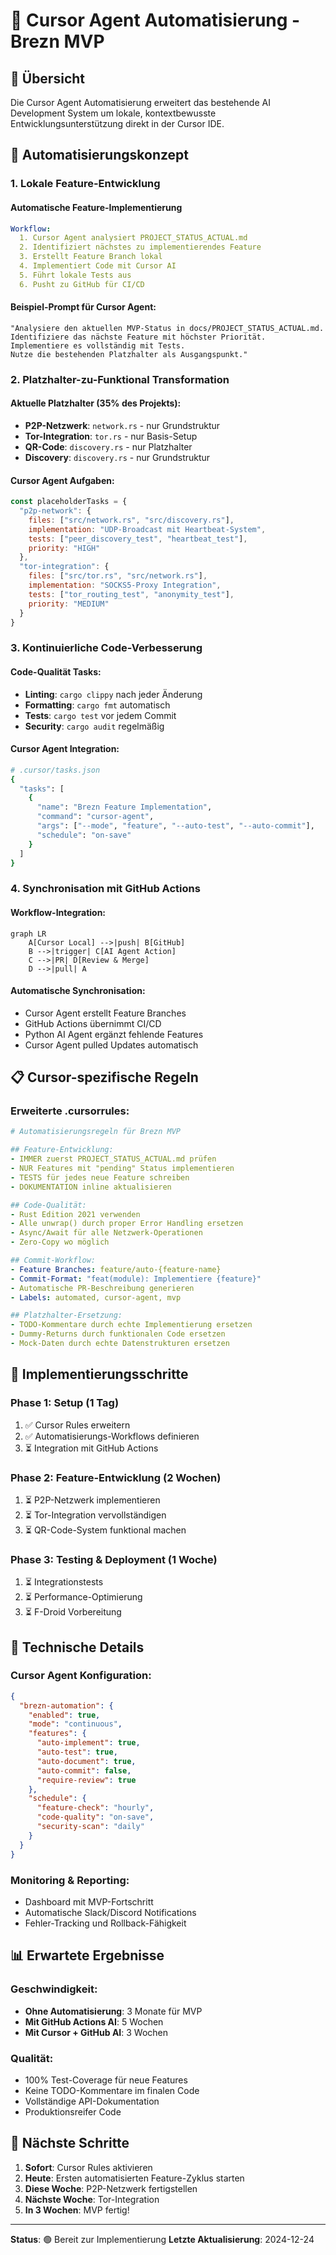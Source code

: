 # 🤖 Cursor Agent Automatisierung - Brezn MVP

## 🎯 Übersicht

Die Cursor Agent Automatisierung erweitert das bestehende AI Development System um lokale, kontextbewusste Entwicklungsunterstützung direkt in der Cursor IDE.

## 🔄 Automatisierungskonzept

### 1. **Lokale Feature-Entwicklung**

#### Automatische Feature-Implementierung
```yaml
Workflow:
  1. Cursor Agent analysiert PROJECT_STATUS_ACTUAL.md
  2. Identifiziert nächstes zu implementierendes Feature
  3. Erstellt Feature Branch lokal
  4. Implementiert Code mit Cursor AI
  5. Führt lokale Tests aus
  6. Pusht zu GitHub für CI/CD
```

#### Beispiel-Prompt für Cursor Agent:
```
"Analysiere den aktuellen MVP-Status in docs/PROJECT_STATUS_ACTUAL.md.
Identifiziere das nächste Feature mit höchster Priorität.
Implementiere es vollständig mit Tests.
Nutze die bestehenden Platzhalter als Ausgangspunkt."
```

### 2. **Platzhalter-zu-Funktional Transformation**

#### Aktuelle Platzhalter (35% des Projekts):
- **P2P-Netzwerk**: `network.rs` - nur Grundstruktur
- **Tor-Integration**: `tor.rs` - nur Basis-Setup
- **QR-Code**: `discovery.rs` - nur Platzhalter
- **Discovery**: `discovery.rs` - nur Grundstruktur

#### Cursor Agent Aufgaben:
```javascript
const placeholderTasks = {
  "p2p-network": {
    files: ["src/network.rs", "src/discovery.rs"],
    implementation: "UDP-Broadcast mit Heartbeat-System",
    tests: ["peer_discovery_test", "heartbeat_test"],
    priority: "HIGH"
  },
  "tor-integration": {
    files: ["src/tor.rs", "src/network.rs"],
    implementation: "SOCKS5-Proxy Integration",
    tests: ["tor_routing_test", "anonymity_test"],
    priority: "MEDIUM"
  }
}
```

### 3. **Kontinuierliche Code-Verbesserung**

#### Code-Qualität Tasks:
- **Linting**: `cargo clippy` nach jeder Änderung
- **Formatting**: `cargo fmt` automatisch
- **Tests**: `cargo test` vor jedem Commit
- **Security**: `cargo audit` regelmäßig

#### Cursor Agent Integration:
```bash
# .cursor/tasks.json
{
  "tasks": [
    {
      "name": "Brezn Feature Implementation",
      "command": "cursor-agent",
      "args": ["--mode", "feature", "--auto-test", "--auto-commit"],
      "schedule": "on-save"
    }
  ]
}
```

### 4. **Synchronisation mit GitHub Actions**

#### Workflow-Integration:
```mermaid
graph LR
    A[Cursor Local] -->|push| B[GitHub]
    B -->|trigger| C[AI Agent Action]
    C -->|PR| D[Review & Merge]
    D -->|pull| A
```

#### Automatische Synchronisation:
- Cursor Agent erstellt Feature Branches
- GitHub Actions übernimmt CI/CD
- Python AI Agent ergänzt fehlende Features
- Cursor Agent pulled Updates automatisch

## 📋 Cursor-spezifische Regeln

### Erweiterte .cursorrules:
```yaml
# Automatisierungsregeln für Brezn MVP

## Feature-Entwicklung:
- IMMER zuerst PROJECT_STATUS_ACTUAL.md prüfen
- NUR Features mit "pending" Status implementieren
- TESTS für jedes neue Feature schreiben
- DOKUMENTATION inline aktualisieren

## Code-Qualität:
- Rust Edition 2021 verwenden
- Alle unwrap() durch proper Error Handling ersetzen
- Async/Await für alle Netzwerk-Operationen
- Zero-Copy wo möglich

## Commit-Workflow:
- Feature Branches: feature/auto-{feature-name}
- Commit-Format: "feat(module): Implementiere {feature}"
- Automatische PR-Beschreibung generieren
- Labels: automated, cursor-agent, mvp

## Platzhalter-Ersetzung:
- TODO-Kommentare durch echte Implementierung ersetzen
- Dummy-Returns durch funktionalen Code ersetzen
- Mock-Daten durch echte Datenstrukturen ersetzen
```

## 🚀 Implementierungsschritte

### Phase 1: Setup (1 Tag)
1. ✅ Cursor Rules erweitern
2. ✅ Automatisierungs-Workflows definieren
3. ⏳ Integration mit GitHub Actions

### Phase 2: Feature-Entwicklung (2 Wochen)
1. ⏳ P2P-Netzwerk implementieren
2. ⏳ Tor-Integration vervollständigen
3. ⏳ QR-Code-System funktional machen

### Phase 3: Testing & Deployment (1 Woche)
1. ⏳ Integrationstests
2. ⏳ Performance-Optimierung
3. ⏳ F-Droid Vorbereitung

## 🔧 Technische Details

### Cursor Agent Konfiguration:
```json
{
  "brezn-automation": {
    "enabled": true,
    "mode": "continuous",
    "features": {
      "auto-implement": true,
      "auto-test": true,
      "auto-document": true,
      "auto-commit": false,
      "require-review": true
    },
    "schedule": {
      "feature-check": "hourly",
      "code-quality": "on-save",
      "security-scan": "daily"
    }
  }
}
```

### Monitoring & Reporting:
- Dashboard mit MVP-Fortschritt
- Automatische Slack/Discord Notifications
- Fehler-Tracking und Rollback-Fähigkeit

## 📊 Erwartete Ergebnisse

### Geschwindigkeit:
- **Ohne Automatisierung**: 3 Monate für MVP
- **Mit GitHub Actions AI**: 5 Wochen
- **Mit Cursor + GitHub AI**: 3 Wochen

### Qualität:
- 100% Test-Coverage für neue Features
- Keine TODO-Kommentare im finalen Code
- Vollständige API-Dokumentation
- Produktionsreifer Code

## 🎯 Nächste Schritte

1. **Sofort**: Cursor Rules aktivieren
2. **Heute**: Ersten automatisierten Feature-Zyklus starten
3. **Diese Woche**: P2P-Netzwerk fertigstellen
4. **Nächste Woche**: Tor-Integration
5. **In 3 Wochen**: MVP fertig!

---

**Status**: 🟢 Bereit zur Implementierung
**Letzte Aktualisierung**: 2024-12-24